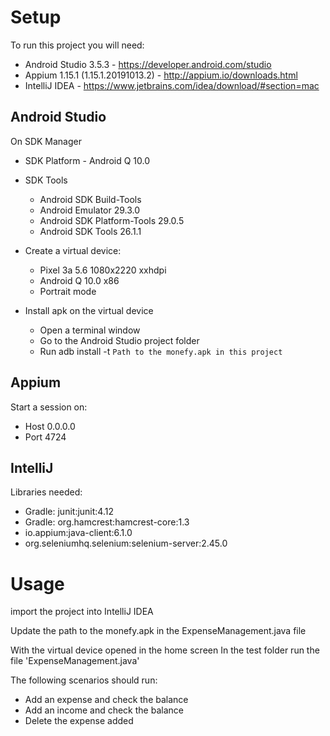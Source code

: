 # Setup

To run this project you will need:

- Android Studio 3.5.3 - https://developer.android.com/studio
- Appium 1.15.1 (1.15.1.20191013.2) - http://appium.io/downloads.html
- IntelliJ IDEA - https://www.jetbrains.com/idea/download/#section=mac

## Android Studio
On SDK Manager
- SDK Platform - Android Q 10.0
- SDK Tools
    - Android SDK Build-Tools
    - Android Emulator 29.3.0
    - Android SDK Platform-Tools 29.0.5
    - Android SDK Tools 26.1.1

- Create a virtual device:
    - Pixel 3a 5.6 1080x2220 xxhdpi
    - Android Q 10.0 x86
    - Portrait mode

- Install apk on the virtual device
    - Open a terminal window
    - Go to the Android Studio project folder
    - Run adb install -t `Path to the monefy.apk in this project`

## Appium
Start a session on:

- Host 0.0.0.0
- Port 4724

## IntelliJ
Libraries needed:

- Gradle: junit:junit:4.12
- Gradle: org.hamcrest:hamcrest-core:1.3
- io.appium:java-client:6.1.0
- org.seleniumhq.selenium:selenium-server:2.45.0

# Usage

import the project into IntelliJ IDEA

Update the path to the monefy.apk in the ExpenseManagement.java file

With the virtual device opened in the home screen
In the test folder run the file 'ExpenseManagement.java'

The following scenarios should run:
- Add an expense and check the balance
- Add an income and check the balance
- Delete the expense added

